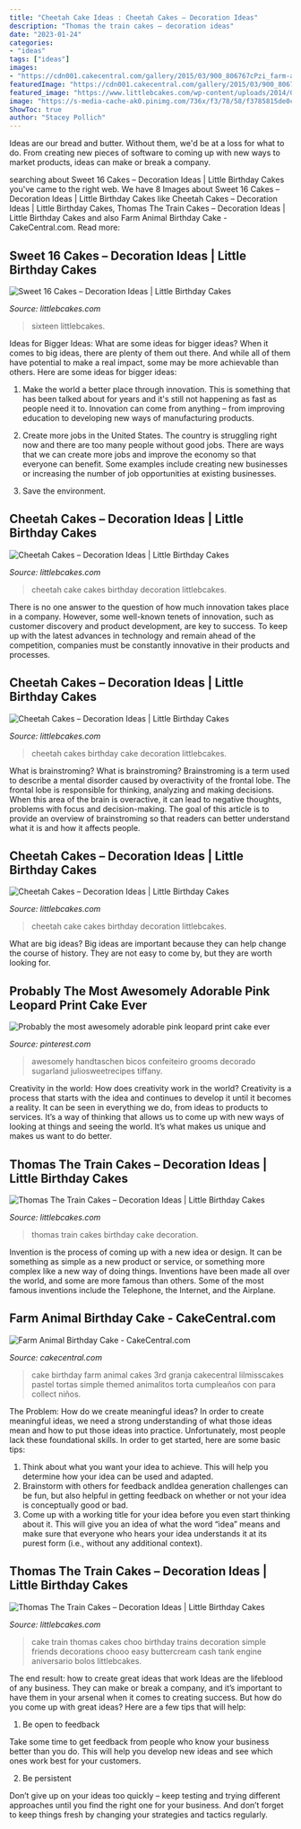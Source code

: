 ```yaml
---
title: "Cheetah Cake Ideas : Cheetah Cakes – Decoration Ideas"
description: "Thomas the train cakes – decoration ideas"
date: "2023-01-24"
categories:
- "ideas"
tags: ["ideas"]
images:
- "https://cdn001.cakecentral.com/gallery/2015/03/900_806767cPzi_farm-animal-birthday-cake.jpg"
featuredImage: "https://cdn001.cakecentral.com/gallery/2015/03/900_806767cPzi_farm-animal-birthday-cake.jpg"
featured_image: "https://www.littlebcakes.com/wp-content/uploads/2014/02/Sweet-Sixteen-Cake-Ideas.jpg"
image: "https://s-media-cache-ak0.pinimg.com/736x/f3/78/58/f3785815de0c1d9d5f34d2fa61bd74f9.jpg"
ShowToc: true
author: "Stacey Pollich"
---
```



Ideas are our bread and butter. Without them, we'd be at a loss for what to do. From creating new pieces of software to coming up with new ways to market products, ideas can make or break a company.

	

		
searching about Sweet 16 Cakes – Decoration Ideas | Little Birthday Cakes you've came to the right web. We have 8 Images about Sweet 16 Cakes – Decoration Ideas | Little Birthday Cakes like Cheetah Cakes – Decoration Ideas | Little Birthday Cakes, Thomas The Train Cakes – Decoration Ideas | Little Birthday Cakes and also Farm Animal Birthday Cake - CakeCentral.com. Read more:
		
    
## Sweet 16 Cakes – Decoration Ideas | Little Birthday Cakes

<img loading=lazy src="https://www.littlebcakes.com/wp-content/uploads/2014/02/Sweet-Sixteen-Cake-Ideas.jpg" onerror="this.onerror=null;this.src='https://tse4.mm.bing.net/th?id=OIP.fGlxGuFMAJgNDJLE4mPsagHaLq&amp;pid=15.1';" alt="Sweet 16 Cakes – Decoration Ideas | Little Birthday Cakes">

_Source: littlebcakes.com_

>sixteen littlebcakes. 

	

Ideas for Bigger Ideas: What are some ideas for bigger ideas?
When it comes to big ideas, there are plenty of them out there. And while all of them have potential to make a real impact, some may be more achievable than others. Here are some ideas for bigger ideas:
1. Make the world a better place through innovation. This is something that has been talked about for years and it's still not happening as fast as people need it to. Innovation can come from anything – from improving education to developing new ways of manufacturing products.

2. Create more jobs in the United States. The country is struggling right now and there are too many people without good jobs. There are ways that we can create more jobs and improve the economy so that everyone can benefit. Some examples include creating new businesses or increasing the number of job opportunities at existing businesses.

3. Save the environment.

    
## Cheetah Cakes – Decoration Ideas | Little Birthday Cakes

<img loading=lazy src="https://www.littlebcakes.com/wp-content/uploads/2014/02/Cheetah-Cake-Ideas.jpg" onerror="this.onerror=null;this.src='https://tse3.mm.bing.net/th?id=OIP.5Hn_DeWlW671fbpEb2EduQHaFj&amp;pid=15.1';" alt="Cheetah Cakes – Decoration Ideas | Little Birthday Cakes">

_Source: littlebcakes.com_

>cheetah cake cakes birthday decoration littlebcakes. 

	

There is no one answer to the question of how much innovation takes place in a company. However, some well-known tenets of innovation, such as customer discovery and product development, are key to success. To keep up with the latest advances in technology and remain ahead of the competition, companies must be constantly innovative in their products and processes.

    
## Cheetah Cakes – Decoration Ideas | Little Birthday Cakes

<img loading=lazy src="https://www.littlebcakes.com/wp-content/uploads/2014/02/Cheetah-Cakes-Images.jpg" onerror="this.onerror=null;this.src='https://tse1.mm.bing.net/th?id=OIP.Jhyqaq551edTWpS3ErzckwHaFj&amp;pid=15.1';" alt="Cheetah Cakes – Decoration Ideas | Little Birthday Cakes">

_Source: littlebcakes.com_

>cheetah cakes birthday cake decoration littlebcakes. 

	

What is brainstroming?
What is brainstroming? Brainstroming is a term used to describe a mental disorder caused by overactivity of the frontal lobe. The frontal lobe is responsible for thinking, analyzing and making decisions. When this area of the brain is overactive, it can lead to negative thoughts, problems with focus and decision-making. The goal of this article is to provide an overview of brainstroming so that readers can better understand what it is and how it affects people.

    
## Cheetah Cakes – Decoration Ideas | Little Birthday Cakes

<img loading=lazy src="https://www.littlebcakes.com/wp-content/uploads/2014/02/Cheetah-Cake.jpg" onerror="this.onerror=null;this.src='https://tse1.mm.bing.net/th?id=OIP.5DkrL3y17bu9aMrsV_bzEwHaKS&amp;pid=15.1';" alt="Cheetah Cakes – Decoration Ideas | Little Birthday Cakes">

_Source: littlebcakes.com_

>cheetah cake cakes birthday decoration littlebcakes. 

	

What are big ideas?
Big ideas are important because they can help change the course of history. They are not easy to come by, but they are worth looking for.

    
## Probably The Most Awesomely Adorable Pink Leopard Print Cake Ever

<img loading=lazy src="https://s-media-cache-ak0.pinimg.com/736x/f3/78/58/f3785815de0c1d9d5f34d2fa61bd74f9.jpg" onerror="this.onerror=null;this.src='https://tse1.mm.bing.net/th?id=OIP.myrovmOFQOWR_N-vXZUCvAHaLH&amp;pid=15.1';" alt="Probably the most awesomely adorable pink leopard print cake ever">

_Source: pinterest.com_

>awesomely handtaschen bicos confeiteiro grooms decorado sugarland juliosweetrecipes tiffany. 

	

Creativity in the world: How does creativity work in the world?
Creativity is a process that starts with the idea and continues to develop it until it becomes a reality. It can be seen in everything we do, from ideas to products to services. It’s a way of thinking that allows us to come up with new ways of looking at things and seeing the world. It’s what makes us unique and makes us want to do better.

    
## Thomas The Train Cakes – Decoration Ideas | Little Birthday Cakes

<img loading=lazy src="http://www.littlebcakes.com/wp-content/uploads/2014/02/Thomas-The-Train-Birthday-Cakes.jpg" onerror="this.onerror=null;this.src='https://tse4.mm.bing.net/th?id=OIP.K4jVp4pHSI2GIzm-U5Fs_gHaLE&amp;pid=15.1';" alt="Thomas The Train Cakes – Decoration Ideas | Little Birthday Cakes">

_Source: littlebcakes.com_

>thomas train cakes birthday cake decoration. 

	

Invention is the process of coming up with a new idea or design. It can be something as simple as a new product or service, or something more complex like a new way of doing things. Inventions have been made all over the world, and some are more famous than others. Some of the most famous inventions include the Telephone, the Internet, and the Airplane.

    
## Farm Animal Birthday Cake - CakeCentral.com

<img loading=lazy src="https://cdn001.cakecentral.com/gallery/2015/03/900_806767cPzi_farm-animal-birthday-cake.jpg" onerror="this.onerror=null;this.src='https://tse2.mm.bing.net/th?id=OIP.PW92o1YGRqc5nCDhv5o9aAHaLH&amp;pid=15.1';" alt="Farm Animal Birthday Cake - CakeCentral.com">

_Source: cakecentral.com_

>cake birthday farm animal cakes 3rd granja cakecentral lilmisscakes pastel tortas simple themed animalitos torta cumpleaños con para collect niños. 

	

The Problem: How do we create meaningful ideas?
In order to create meaningful ideas, we need a strong understanding of what those ideas mean and how to put those ideas into practice. Unfortunately, most people lack these foundational skills. In order to get started, here are some basic tips: 
1. Think about what you want your idea to achieve. This will help you determine how your idea can be used and adapted. 
2. Brainstorm with others for feedback andIdea generation challenges can be fun, but also helpful in getting feedback on whether or not your idea is conceptually good or bad. 
3. Come up with a working title for your idea before you even start thinking about it. This will give you an idea of what the word “idea” means and make sure that everyone who hears your idea understands it at its purest form (i.e., without any additional context).

    
## Thomas The Train Cakes – Decoration Ideas | Little Birthday Cakes

<img loading=lazy src="http://www.littlebcakes.com/wp-content/uploads/2014/02/Thomas-The-Train-Cake-Ideas.jpg" onerror="this.onerror=null;this.src='https://tse2.mm.bing.net/th?id=OIP.Sh1jhm90U7eo-zB_4q2CqwHaE7&amp;pid=15.1';" alt="Thomas The Train Cakes – Decoration Ideas | Little Birthday Cakes">

_Source: littlebcakes.com_

>cake train thomas cakes choo birthday trains decoration simple friends decorations chooo easy buttercream cash tank engine aniversario bolos littlebcakes. 

	

The end result: how to create great ideas that work
Ideas are the lifeblood of any business. They can make or break a company, and it’s important to have them in your arsenal when it comes to creating success. But how do you come up with great ideas? Here are a few tips that will help:
1. Be open to feedback

Take some time to get feedback from people who know your business better than you do. This will help you develop new ideas and see which ones work best for your customers.

2. Be persistent

Don’t give up on your ideas too quickly – keep testing and trying different approaches until you find the right one for your business. And don’t forget to keep things fresh by changing your strategies and tactics regularly.

